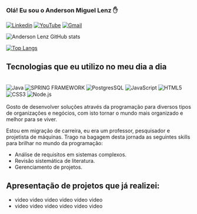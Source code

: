 ### Olá! Eu sou o Anderson Miguel Lenz ✋

[![Linkedin](https://img.shields.io/badge/LinkedIn-0077B5?style=for-the-badge&logo=linkedin&logoColor=white)](https://www.linkedin.com/in/anderson-miguel-lenz-72134770/)
[![YouTube](https://img.shields.io/badge/YouTube-FF0000?style=for-the-badge&logo=youtube&logoColor=white)]()
[![Gmail](https://img.shields.io/badge/Gmail-D14836?style=for-the-badge&logo=gmail&logoColor=white)](andersonlenz01@gmail.com)

![Anderson Lenz GitHub stats](https://github-readme-stats.vercel.app/api?username=andersonlenzjava&show_icons=true&theme=dark)

[![Top Langs](https://github-readme-stats.vercel.app/api/top-langs/?username=andersonlenzjava&layout=compact)](https://github.com/anuraghazra/github-readme-stats)


## Tecnologias que eu utilizo no meu dia a dia

<div style="display: inline_block"><br/>
  <img align="center" alt="Java" src="https://img.shields.io/badge/Java-ED8B00?style=for-the-badge&logo=java&logoColor=white"/>
  <img align="center" alt="SPRING FRAMEWORK" src="https://img.shields.io/badge/Spring-6DB33F?style=for-the-badge&logo=spring&logoColor=white"/>
  <img align="center" alt="PostgresSQL" src="https://img.shields.io/badge/PostgreSQL-316192?style=for-the-badge&logo=postgresql&logoColor=white"/>
  <img align="center" alt="JavaScript" src="https://img.shields.io/badge/JavaScript-F7DF1E?style=for-the-badge&logo=javascript&logoColor=black"/>
  <img align="center" alt="HTML5" src="https://img.shields.io/badge/HTML5-E34F26?style=for-the-badge&logo=html5&logoColor=white"/>
  <img align="center" alt="CSS3" src="https://img.shields.io/badge/CSS3-1572B6?style=for-the-badge&logo=css3&logoColor=white"/>
  <img align="center" alt="Node.js" src="https://img.shields.io/badge/Node.js-43853D?style=for-the-badge&logo=node.js&logoColor=white"/>
</div>
<br/>
Gosto de desenvolver soluções através da programação para diversos tipos de organizações e negócios, com isto tornar o mundo mais organizado e melhor para se viver. 

Estou em migração de carreira, eu era um professor, pesquisador e projetista de máquinas. Trago na bagagem desta jornada as seguintes skills para brilhar no mundo da programação:

- Análise de requisitos em sistemas complexos.
- Revisão sistemática de literatura.
- Gerenciamento de projetos. 

## Apresentação de projetos que já realizei:
- video video video video video video
-  video video video video video video

